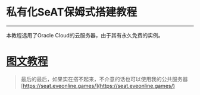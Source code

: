 # 私有化SeAT保姆式搭建教程

---

本教程选用了Oracle Cloud的云服务器，由于其有永久免费的实例。

# [图文教程](BUILD_SITE.md)

> 最后的最后，如果实在撘不起来，不介意的话也可以使用我的公共服务器
> [https://seat.eveonline.games/](https://seat.eveonline.games/)

